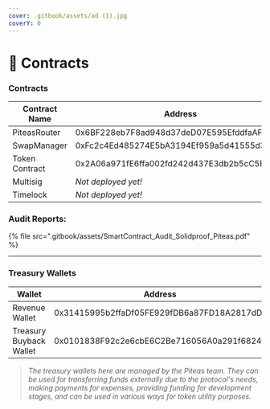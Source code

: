 ```yaml
---
cover: .gitbook/assets/ad (1).jpg
coverY: 0
---
```


# 📄 Contracts

### Contracts

<table><thead><tr><th width="291">Contract Name</th><th>Address</th></tr></thead><tbody><tr><td>PiteasRouter</td><td>0x6BF228eb7F8ad948d37deD07E595EfddfaAF88A6</td></tr><tr><td>SwapManager</td><td>0xFc2c4Ed485274E5bA3194Ef959a5d41555d3672c</td></tr><tr><td>Token Contract</td><td>0x2A06a971fE6ffa002fd242d437E3db2b5cC5B433</td></tr><tr><td>Multisig</td><td><em>Not deployed yet!</em></td></tr><tr><td>Timelock</td><td><em>Not deployed yet!</em></td></tr></tbody></table>

### Audit Reports:

{% file src=".gitbook/assets/SmartContract_Audit_Solidproof_Piteas.pdf" %}

***

### Treasury Wallets

<table><thead><tr><th width="291">Wallet</th><th>Address</th></tr></thead><tbody><tr><td>Revenue Wallet</td><td>0x31415995b2ffaDf05FE929fDB6a87FD18A2817dD</td></tr><tr><td>Treasury Buyback Wallet</td><td>0x0101838F92c2e6cbE6C2Be716056A0a291f6824a</td></tr></tbody></table>

> _The treasury wallets here are managed by the Piteas team. They can be used for transferring funds externally due to the protocol's needs, making payments for expenses, providing funding for development stages, and can be used in various ways for token utility purposes._
